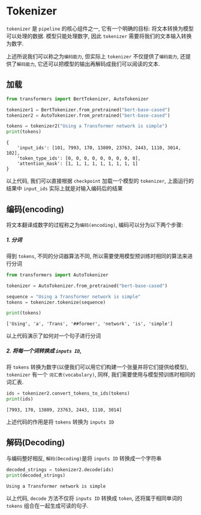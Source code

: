 # Tokenizer

`tokenizer` 是 `pipeline` 的核心组件之一, 它有一个明确的目标: 将文本转换为模型可以处理的数据.
模型只能处理数字, 因此 `tokenizer` 需要将我们的文本输入转换为数字.

上述所说我们可以称之为`编码能力`, 但实际上 `tokenizer` 不仅提供了`编码能力`, 还提供了`解码能力`,
它还可以把模型的输出再解码成我们可以阅读的文本.

## 加载

```python
from transformers import BertTokenizer, AutoTokenizer

tokenizer1 = BertTokenizer.from_pretrained("bert-base-cased")
tokenizer2 = AutoTokenizer.from_pretrained("bert-base-cased")

tokens = tokenizer2("Using a Transformer network is simple")
print(tokens)
```

```
{
    'input_ids': [101, 7993, 170, 13809, 23763, 2443, 1110, 3014, 102], 
    'token_type_ids': [0, 0, 0, 0, 0, 0, 0, 0, 0], 
    'attention_mask': [1, 1, 1, 1, 1, 1, 1, 1, 1]
}
```

以上代码, 我们可以直接根据 `checkpoint` 加载一个模型的 `tokenizer`, 上面运行的结果中 `input_ids` 实际上就是对输入编码后的结果

## 编码(encoding)

将文本翻译成数字的过程称之为`编码(encoding)`, 编码可以分为以下两个步骤:

##### 1. 分词

得到 `tokens`, 不同的分词器算法不同, 所以需要使用模型预训练时相同的算法来进行分词

```python
from transformers import AutoTokenizer

tokenizer = AutoTokenizer.from_pretrained("bert-base-cased")

sequence = "Using a Transformer network is simple"
tokens = tokenizer.tokenize(sequence)

print(tokens)
```

```
['Using', 'a', 'Trans', '##former', 'network', 'is', 'simple']
```

以上代码演示了如何对一个句子进行分词

##### 2. 将每一个词转换成 `inputs ID`,

将 `tokens` 转换为数字(以便我们可以用它们构建一个张量并将它们提供给模型), `tokenizer` 有一个 `词汇表(vocabulary)`, 同样,
我们需要使用与模型预训练时相同的词汇表.

```python
ids = tokenizer2.convert_tokens_to_ids(tokens)
print(ids)
```

```
[7993, 170, 13809, 23763, 2443, 1110, 3014]
```

上述代码的作用是将 `tokens` 转换为 `inputs ID`

## 解码(Decoding)

与编码整好相反, `解码(Decoding)`是将 `inputs ID` 转换成一个字符串

```python
decoded_strings = tokenizer2.decode(ids)
print(decoded_strings)
```

```
Using a Transformer network is simple
```

以上代码, `decode` 方法不仅将 `inputs ID` 转换成 `token`, 还将属于相同单词的 `tokens` 组合在一起生成可读的句子.

